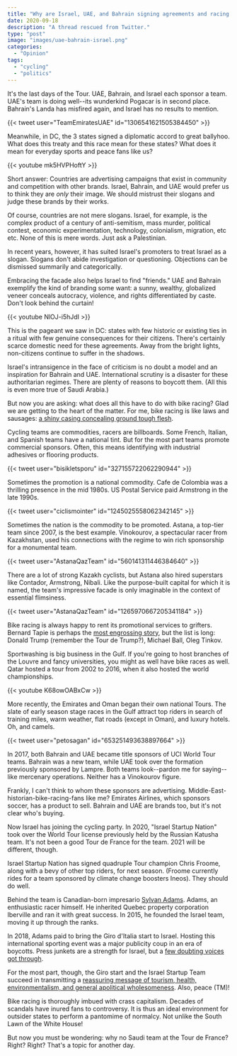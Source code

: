 ```yaml
---
title: "Why are Israel, UAE, and Bahrain signing agreements and racing the Tour de France?"
date: 2020-09-18
description: "A thread rescued from Twitter."
type: "post"
image: "images/uae-bahrain-israel.png"
categories:
  - "Opinion"
tags:
  - "cycling"
  - "politics"
---
```


It's the last days of the Tour. UAE, Bahrain, and Israel each sponsor a team. UAE's team is doing well--its wunderkind Pogacar is in second place. Bahrain's Landa has misfired again, and Israel has no results to mention.  

{{< tweet user="TeamEmiratesUAE" id="1306541621505384450" >}}

Meanwhile, in DC, the 3 states signed a diplomatic accord to great ballyhoo. What does this treaty and this race mean for these states? What does it mean for everyday sports and peace fans like us? 

{{< youtube mk5HVPHoftY >}}

Short answer: Countries are advertising campaigns that exist in community and competition with other brands. Israel, Bahrain, and UAE would prefer us to think they are _only_ their image. We should mistrust their slogans and judge these brands by their works.

Of course, countries are not mere slogans. Israel, for example, is the complex product of a century of anti-semitism, mass murder, political contest, economic experimentation, technology, colonialism, migration, etc etc. None of this is mere words. Just ask a Palestinian. 

In recent years, however, it has suited Israel's promoters to treat Israel as a slogan. Slogans don't abide investigation or questioning. Objections can be dismissed summarily and categorically. 

Embracing the facade also helps Israel to find "friends." UAE and Bahrain exemplify the kind of branding some want: a sunny, wealthy, globalized veneer conceals autocracy, violence, and rights differentiated by caste. Don't look behind the curtain! 

{{< youtube NlOJ-i5hJdI >}}

This is the pageant we saw in DC: states with few historic or existing ties in a ritual with few genuine consequences for their citizens. There's certainly scarce domestic need for these agreements. Away from the bright lights, non-citizens continue to suffer in the shadows.

Israel's intransigence in the face of criticism is no doubt a model and an inspiration for Bahrain and UAE. International scrutiny is a disaster for these authoritarian regimes. There are plenty of reasons to boycott them. (All this is even more true of Saudi Arabia.) 

But now you are asking: what does all this have to do with bike racing? Glad we are getting to the heart of the matter. For me, bike racing is like laws and sausages: [a shiny casing concealing ground tough flesh](https://www.latribune.fr/opinions/tribunes/israel-uae-bahrein-ou-la-realite-geopolitique-du-tour-de-france-857489.html). 

Cycling teams are commodities, racers are billboards. Some French, Italian, and Spanish teams have a national tint. But for the most part teams promote commercial sponsors. Often, this means identifying with industrial adhesives or flooring products. 

{{< tweet user="bisikletsporu" id="327155722062290944" >}}

Sometimes the promotion is a national commodity. Cafe de Colombia was a thrilling presence in the mid 1980s. US Postal Service paid Armstrong in the late 1990s. 

{{< tweet user="ciclismointer" id="1245025558062342145" >}}

Sometimes the nation is the commodity to be promoted. Astana, a top-tier team since 2007, is the best example. Vinokourov, a spectacular racer from Kazakhstan, used his connections with the regime to win rich sponsorship for a monumental team. 

{{< tweet user="AstanaQazTeam" id="560141311446384640" >}}

There are a lot of strong Kazakh cyclists, but Astana also hired superstars like Contador, Armstrong, Nibali. Like the purpose-built capital for which it is named, the team's impressive facade is only imaginable in the context of essential flimsiness. 

{{< tweet user="AstanaQazTeam" id="1265970667205341184" >}}

Bike racing is always happy to rent its promotional services to grifters. Bernard Tapie is perhaps the [most engrossing story](https://www.velonews.com/news/inside-cycling-with-john-wilcockson-lemond-hinault-and-the-tapie-connection/), but the list is long: Donald Trump (remember the Tour de Trump?), Michael Ball, Oleg Tinkov. 

Sportwashing is big business in the Gulf. If you're going to host branches of the Louvre and fancy universities, you might as well have bike races as well. Qatar hosted a tour from 2002 to 2016, when it also hosted the world championships.  

{{< youtube K68owOABxCw >}}

More recently, the Emirates and Oman began their own national Tours. The slate of early season stage races in the Gulf attract top riders in search of training miles, warm weather, flat roads (except in Oman), and luxury hotels. Oh, and camels. 

{{< tweet user="petosagan" id="653251493638897664" >}}

In 2017, both Bahrain and UAE became title sponsors of UCI World Tour teams. Bahrain was a new team, while UAE took over the formation previously sponsored by Lampre. Both teams look--pardon me for saying--like mercenary operations. Neither has a Vinokourov figure. 

Frankly, I can't think to whom these sponsors are advertising. Middle-East-historian-bike-racing-fans like me? Emirates Airlines, which sponsors soccer, has a product to sell. Bahrain and UAE are brands too, but it's not clear who's buying.

Now Israel has joining the cycling party. In 2020, "Israel Startup Nation" took over the World Tour license previously held by the Russian Katusha team. It's not been a good Tour de France for the team. 2021 will be different, though. 

Israel Startup Nation has signed quadruple Tour champion Chris Froome, along with a bevy of other top riders, for next season. (Froome currently rides for a team sponsored by climate change boosters Ineos). They should do well. 

Behind the team is Canadian-born impresario [Sylvan Adams](https://www.cyclingtips.com/2017/12/qa-sylvan-adams-billionaire-behind-giro-ditalia-start-israel/). Adams, an enthusiastic racer himself. He inherited Quebec property corporation Iberville and ran it with great success. In 2015, he founded the Israel team, moving it up through the ranks.  

In 2018, Adams paid to bring the Giro d'Italia start to Israel. Hosting this international sporting event was a major publicity coup in an era of boycotts. Press junkets are a strength for Israel, but a [few doubting voices got through](https://www.cyclingtips.com/2018/05/opinion-why-its-impossible-to-separate-sport-and-politics-at-giro-start-in-israel/). 

For the most part, though, the Giro start and the Israel Startup Team succeed in transmitting a [reassuring message of tourism, health, environmentalism, and general apolitical wholesomeness](https://www.cyclingtips.com/2020/02/israel-start-up-nations-diplomatic-mission-at-the-uae-tour/). Also, peace (TM)! 

Bike racing is thoroughly imbued with crass capitalism. Decades of scandals have inured fans to controversy. It is thus an ideal environment for outsider states to perform a pantomime of normalcy. Not unlike the South Lawn of the White House!

But now you must be wondering: why no Saudi team at the Tour de France? Right? Right? That's a topic for another day.